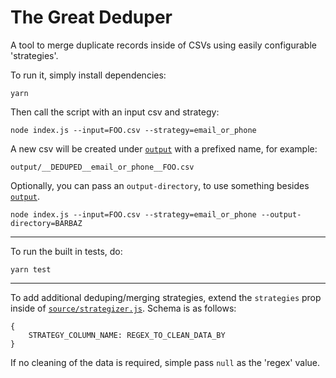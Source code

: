 # The Great Deduper

A tool to merge duplicate records inside of CSVs using easily configurable 'strategies'.

To run it, simply install dependencies:

```
yarn
```

Then call the script with an input csv and strategy:

```
node index.js --input=FOO.csv --strategy=email_or_phone
```

A new csv will be created under [`output`](./output) with a prefixed name, for example:

```
output/__DEDUPED__email_or_phone__FOO.csv
```

Optionally, you can pass an `output-directory`, to use something besides [`output`](./output).

```
node index.js --input=FOO.csv --strategy=email_or_phone --output-directory=BARBAZ
```

---

To run the built in tests, do:

```
yarn test
```

---

To add additional deduping/merging strategies, extend the `strategies` prop inside of [`source/strategizer.js`](./source/strategizer.js). Schema is as follows:

```
{
    STRATEGY_COLUMN_NAME: REGEX_TO_CLEAN_DATA_BY
}
```

If no cleaning of the data is required, simple pass `null` as the 'regex' value.
